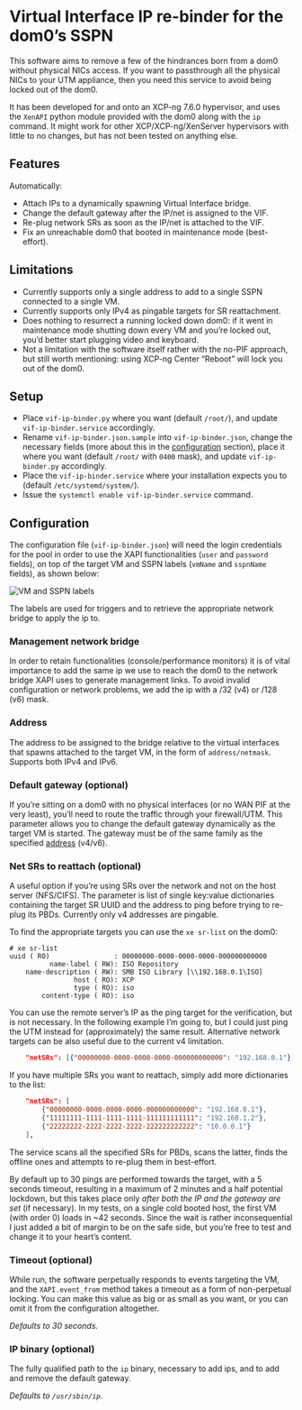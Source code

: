 # Virtual Interface IP re-binder for the dom0’s SSPN

This software aims to remove a few of the hindrances born from a dom0 without physical NICs access. If you want to passthrough all the physical NICs to your UTM appliance, then you need this service to avoid being locked out of the dom0.

It has been developed for and onto an XCP-ng 7.6.0 hypervisor, and uses the `XenAPI` python module provided with the dom0 along with the `ip` command. It might work for other XCP/XCP-ng/XenServer hypervisors with little to no changes, but has not been tested on anything else.

## Features

Automatically:

* Attach IPs to a dynamically spawning Virtual Interface bridge.
* Change the default gateway after the IP/net is assigned to the VIF.
* Re-plug network SRs as soon as the IP/net is attached to the VIF.
* Fix an unreachable dom0 that booted in maintenance mode (best-effort).

## Limitations

* Currently supports only a single address to add to a single SSPN connected to a single VM.
* Currently supports only IPv4 as pingable targets for SR reattachment.
* Does nothing to resurrect a running locked down dom0: if it went in maintenance mode shutting down every VM and you’re locked out, you’d better start plugging video and keyboard.
* Not a limitation with the software itself rather with the no-PIF approach, but still worth mentioning: using XCP-ng Center “Reboot” will lock you out of the dom0.

## Setup

* Place `vif-ip-binder.py` where you want (default `/root/`), and update `vif-ip-binder.service` accordingly.
* Rename `vif-ip-binder.json.sample` into `vif-ip-binder.json`, change the necessary fields (more about this in the [configuration](#configuration) section), place it where you want (default `/root/` with `0400` mask), and update `vif-ip-binder.py` accordingly.
* Place the `vif-ip-binder.service` where your installation expects you to (default `/etc/systemd/system/`).
* Issue the `systemctl enable vif-ip-binder.service` command.

## Configuration

The configuration file (`vif-ip-binder.json`) will need the login credentials for the pool in order to use the XAPI functionalities (`user` and `password` fields), on top of the target VM and SSPN labels (`vmName` and `sspnName` fields), as shown below:

![VM and SSPN labels](https://user-images.githubusercontent.com/284077/56675664-f877db00-66bc-11e9-8b7a-21a0d498338b.png)

The labels are used for triggers and to retrieve the appropriate network bridge to apply the ip to.

### Management network bridge

In order to retain functionalities (console/performance monitors) it is of vital importance to add the same ip we use to reach the dom0 to the network bridge XAPI uses to generate management links. To avoid invalid configuration or network problems, we add the ip with a /32 (v4) or /128 (v6) mask.

### Address

The address to be assigned to the bridge relative to the virtual interfaces that spawns attached to the target VM, in the form of `address/netmask`. Supports both IPv4 and IPv6. 

### Default gateway (optional)

If you’re sitting on a dom0 with no physical interfaces (or no WAN PIF at the very least), you’ll need to route the traffic through your firewall/UTM. This parameter allows you to change the default gateway dynamically as the target VM is started. The gateway must be of the same family as the specified [address](#address) (v4/v6).

### Net SRs to reattach (optional)

A useful option if you’re using SRs over the network and not on the host server (NFS/CIFS). The parameter is list of single key:value dictionaries containing the target SR UUID and the address to ping before trying to re-plug its PBDs. Currently only v4 addresses are pingable.

To find the appropriate targets you can use the `xe sr-list` on the dom0:

```
# xe sr-list
uuid ( RO)                : 00000000-0000-0000-0000-000000000000
          name-label ( RW): ISO Repository
    name-description ( RW): SMB ISO Library [\\192.168.0.1\ISO]
                host ( RO): XCP
                type ( RO): iso
        content-type ( RO): iso
```

You can use the remote server’s IP as the ping target for the verification, but is not necessary. In the following example I’m going to, but I could just ping the UTM instead for (approximately) the same result. Alternative network targets can be also useful due to the current v4 limitation.

```json
    "netSRs": [{"00000000-0000-0000-0000-000000000000": "192.168.0.1"}],
```

If you have multiple SRs you want to reattach, simply add more dictionaries to the list:

```json
    "netSRs": [
        {"00000000-0000-0000-0000-000000000000": "192.168.0.1"},
        {"11111111-1111-1111-1111-111111111111": "192.168.1.2"},
        {"22222222-2222-2222-2222-222222222222": "10.0.0.1"}
    ],
```

The service scans all the specified SRs for PBDs, scans the latter, finds the offline ones and attempts to re-plug them in best-effort.

By default up to 30 pings are performed towards the target, with a 5 seconds timeout, resulting in a maximum of 2 minutes and a half potential lockdown, but this takes place only *after both the IP and the gateway are set* (if necessary). In my tests, on a single cold booted host, the first VM (with order 0) loads in ~42 seconds. Since the wait is rather inconsequential I just added a bit of margin to be on the safe side, but you’re free to test and change it to your heart’s content.

### Timeout (optional)

While run, the software perpetually responds to events targeting the VM, and the `XAPI.event_from` method takes a timeout as a form of non-perpetual locking. You can make this value as big or as small as you want, or you can omit it from the configuration altogether.

*Defaults to 30 seconds.*

### IP binary (optional)

The fully qualified path to the `ip` binary, necessary to add ips, and to add and remove the default gateway.

*Defaults to `/usr/sbin/ip`.*
